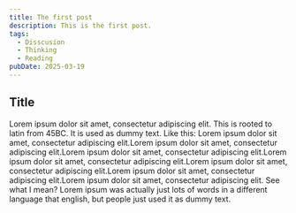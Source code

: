 ```yaml
---
title: The first post
description: This is the first post.
tags:
  - Disscusion
  - Thinking
  - Reading
pubDate: 2025-03-19
---
```


## Title

Lorem ipsum dolor sit amet, consectetur adipiscing elit. This is rooted to latin from 45BC. It is used as dummy text. Like this: Lorem ipsum dolor sit amet, consectetur adipiscing elit.Lorem ipsum dolor sit amet, consectetur adipiscing elit.Lorem ipsum dolor sit amet, consectetur adipiscing elit.Lorem ipsum dolor sit amet, consectetur adipiscing elit.Lorem ipsum dolor sit amet, consectetur adipiscing elit.Lorem ipsum dolor sit amet, consectetur adipiscing elit.Lorem ipsum dolor sit amet, consectetur adipiscing elit. See what I mean? Lorem ipsum was actually just lots of words in a different language that english, but people just used it as dummy text.